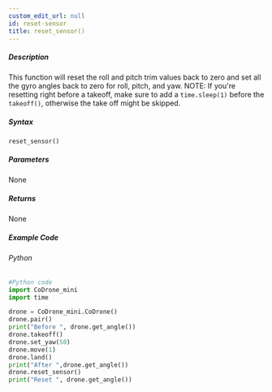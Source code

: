 ```yaml
---
custom_edit_url: null
id: reset-sensor
title: reset_sensor()
---
```


##### Description

This function will reset the roll and pitch trim values back to zero and set all the gyro angles back to zero for roll, pitch, and yaw. NOTE: If you're resetting right before a takeoff, make sure to add a ```time.sleep(1)``` before the ```takeoff()```, otherwise the take off might be skipped.


##### Syntax

```reset_sensor()```


##### Parameters
None

##### Returns

None

##### Example Code
###### Python
```python
#Python code
import CoDrone_mini
import time

drone = CoDrone_mini.CoDrone()
drone.pair()
print("Before ", drone.get_angle())
drone.takeoff()
drone.set_yaw(50)
drone.move(1)
drone.land()
print("After ",drone.get_angle())
drone.reset_sensor() 
print("Reset ", drone.get_angle())
```
